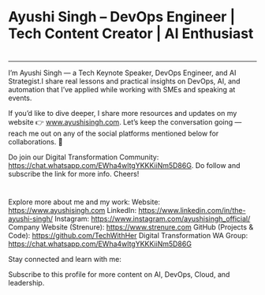 # Ayushi Singh – DevOps Engineer | Tech Content Creator | AI Enthusiast

#
---
I’m Ayushi Singh — a Tech Keynote Speaker, DevOps Engineer, and AI Strategist.I share real lessons and practical insights on DevOps, AI, and automation that I’ve applied while working with SMEs and speaking at events.

If you’d like to dive deeper, I share more resources and updates on my website 👉 www.ayushisingh.com. Let’s keep the conversation going —reach me out on any of the social platforms mentioned below for collaborations. 🚀

Do join our Digital Transformation Community: https://chat.whatsapp.com/EWha4wltgYKKKiiNm5D86G. Do follow and subscribe the link for more info. Cheers!

#
Explore more about me and my work:
Website: https://www.ayushisingh.com
LinkedIn: https://www.linkedin.com/in/the-ayushi-singh/
Instagram: https://www.instagram.com/ayushisingh_official/
Company Website (Strenure): https://www.strenure.com
GitHub (Projects & Code): https://github.com/TechWithHer
Digital Transformation WA Group: https://chat.whatsapp.com/EWha4wltgYKKKiiNm5D86G

Stay connected and learn with me:

Subscribe to this profile for more content on AI, DevOps, Cloud, and leadership.
